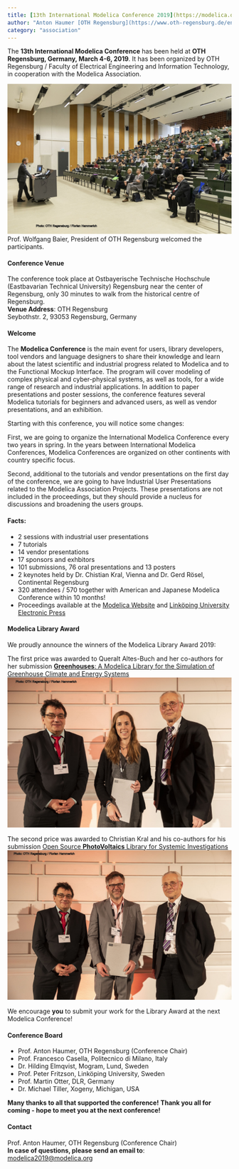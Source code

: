 ```yaml
---
title: [13th International Modelica Conference 2019](https://modelica.org/events/modelica2019)
author: "Anton Haumer [OTH Regensburg](https://www.oth-regensburg.de/en.html)"
category: "association"
---
```


The **13th International Modelica Conference** has been held at **OTH Regensburg, Germany, March 4-6, 2019**. 
It has been organized by OTH Regensburg / Faculty of Electrical Engineering and Information Technology, in cooperation with the Modelica Association.

![](201901_Modelica2019Welcome.jpg)
Prof. Wolfgang Baier, President of OTH Regensburg welcomed the participants.

#### Conference Venue
The conference took place at Ostbayerische Technische Hochschule (Eastbavarian Technical University) Regensburg near the center of Regensburg, 
only 30 minutes to walk from the historical centre of Regensburg.    
**Venue Address**: OTH Regensburg    
Seybothstr. 2, 93053 Regensburg, Germany

#### Welcome
The **Modelica Conference** is the main event for users, library developers, tool vendors and language designers to share their knowledge 
and learn about the latest scientific and industrial progress related to Modelica and to the Functional Mockup Interface.
The program will cover modeling of complex physical and cyber-physical systems, as well as tools, for a wide range of research and industrial applications. 
In addition to paper presentations and poster sessions, the conference features several Modelica tutorials for beginners and advanced users, as well as vendor presentations, and an exhibition. 

Starting with this conference, you will notice some changes: 

First, we are going to organize the International Modelica Conference every two years in spring. 
In the years between International Modelica Conferences, Modelica Conferences are organized on other continents with country specific focus.

Second, additional to the tutorials and vendor presentations on the first day of the conference, 
we are going to have Industrial User Presentations related to the Modelica Association Projects. 
These presentations are not included in the proceedings, but they should provide a nucleus for discussions and broadening the users groups.

#### Facts:
- 2 sessions with industrial user presentations
- 7 tutorials
- 14 vendor presentations
- 17 sponsors and exhbitors
- 101 submissions, 76 oral presentations and 13 posters
- 2 keynotes held by Dr. Chistian Kral, Vienna and Dr. Gerd R&ouml;sel, Continental Regensburg
- 320 attendees / 570 together with American and Japanese Modelica Conference within 10 months!
- Proceedings available at the [Modelica Website](https://modelica.org/events/modelica2019/subpages/modelica-conference-2019-proceedings) and [Link&ouml;ping University Electronic Press](http://www.ep.liu.se/ecp/contents.asp?issue=157)

#### Modelica Library Award
We proudly announce the winners of the Modelica Library Award 2019:

The first price was awarded to Queralt Altes-Buch and her co-authors for her submission [**Greenhouses**: A Modelica Library for the Simulation of Greenhouse Climate and Energy Systems](https://modelica.org/events/modelica2019/proceedings/html/papers/Modelica2019paper5A2.pdf)
![](201901_Modelica2019LibraryAward1.jpg)

The second price was awarded to Christian Kral and his co-authors for his submission [Open Source **PhotoVoltaics** Library for Systemic Investigations](https://modelica.org/events/modelica2019/proceedings/html/papers/Modelica2019paper1B1.pdf)
![](201901_Modelica2019LibraryAward2.jpg)

We encourage **you** to submit your work for the Library Award at the next Modelica Conference!

#### Conference Board
- Prof. Anton Haumer, OTH Regensburg (Conference Chair)
- Prof. Francesco Casella, Politecnico di Milano, Italy
- Dr. Hilding Elmqvist, Mogram, Lund, Sweden
- Prof. Peter Fritzson, Link&ouml;ping University, Sweden
- Prof. Martin Otter, DLR, Germany
- Dr. Michael Tiller, Xogeny, Michigan, USA

**Many thanks to all that supported the conference!**
**Thank you all for coming - hope to meet you at the next conference!**

#### Contact
Prof. Anton Haumer, OTH Regensburg (Conference Chair)    
**In case of questions, please send an email to**: modelica2019@modelica.org

